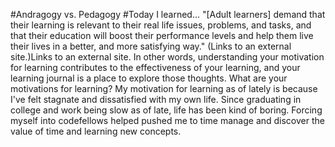   #Andragogy vs. Pedagogy
  #Today I learned...
"[Adult learners] demand that their learning is relevant to their real life issues, problems, and tasks, and that their education will boost their performance levels and help them live their lives in a better, and more satisfying way." (Links to an external site.)Links to an external site.  In other words, understanding your motivation for learning contributes to the effectiveness of your learning, and your learning journal is a place to explore those thoughts. What are your motivations for learning?
My motivation for learning as of lately is because I've felt stagnate and dissatisfied with my own life. Since graduating in college and work being slow as of late, life has been kind of boring. Forcing myself into codefellows helped pushed me to time manage and discover the value of time and learning new concepts. 
